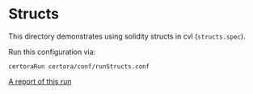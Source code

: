 # Structs
This directory demonstrates using solidity structs in cvl (`structs.spec`).


Run this configuration via:

```certoraRun certora/conf/runStructs.conf```

[A report of this run](https://prover.certora.com/output/1902/7465fa9a92ff47ec82d5673ad7a46803?anonymousKey=5107d6a4f583955dea934eabb2abc88a66de51d8)
